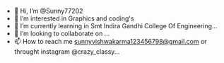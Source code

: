 - 👋 Hi, I’m @Sunny77202
- 👀 I’m interested in Graphics and coding's  
- 🌱 I’m currently learning in Smt Indira Gandhi College Of Engineering...
- 💞️ I’m looking to collaborate on ...
- 📫 How to reach me sunnyvishwakarma123456798@gmail.com or throught instagram @crazy_classy...

<!---
Sunny77202/Sunny77202 is a ✨ special ✨ repository because its `README.md` (this file) appears on your GitHub profile.
You can click the Preview link to take a look at your changes.
--->
